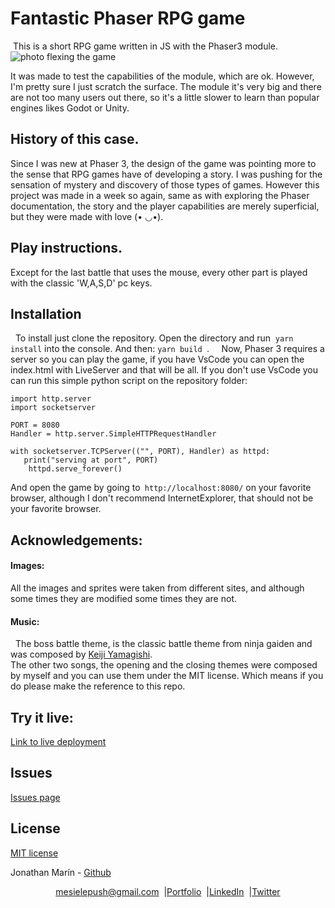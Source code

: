 # Fantastic Phaser RPG game
 This is a short RPG game written in JS with the Phaser3 module.
![photo flexing the game](https://i.imgur.com/5Y3137L.png)  
  
  It was made to test the capabilities of the module, which are ok. However, I'm pretty sure I just scratch the surface. The module it's very big and there are not too many users out there, so it's a little slower to learn than popular engines likes Godot or Unity.

## History of this case.

Since I was new at Phaser 3, the design of the game was pointing more to the sense that RPG games have of developing a story. I was pushing for the sensation of mystery and discovery of those types of games. However this project was made in a week so again, same as with exploring the Phaser documentation, the story and the player capabilities are merely superficial, but they were made with love (• ◡•).


## Play instructions.

Except for the last battle that uses the mouse, every other part is played with the classic 'W,A,S,D' pc keys.  


## Installation  
  To install just clone the repository. Open the directory and run  ```yarn install``` into the console. And then: ```yarn build ```.  
  Now, Phaser 3 requires a server so you can play the game, if you have VsCode you can open the index.html with LiveServer and that will be all. If you don't use VsCode you can run this simple python script on the repository folder:  
 
 ```
import http.server
import socketserver

PORT = 8080
Handler = http.server.SimpleHTTPRequestHandler

with socketserver.TCPServer(("", PORT), Handler) as httpd:
    print("serving at port", PORT)
    httpd.serve_forever()
```

And open the game by going to``` http://localhost:8080/``` on your favorite browser, although I don't recommend InternetExplorer, that should not be your favorite browser.

## Acknowledgements:
#### Images:
All the images and sprites were taken from different sites, and although some 
times they are modified some times they are not.
#### Music:
 
The boss battle theme, is the classic battle theme from ninja gaiden and was composed by [Keiji Yamagishi](https://bit.ly/2OMxW2Z).  
The other two songs, the opening and the closing themes were composed by myself and you can use them under the MIT license. Which means if you do please make the reference to this repo.

## Try it live:
[Link to live deployment](https://5f179f28444ec1f7f61ea158--objective-nobel-a8f862.netlify.app/)
## Issues
[Issues page](https://github.com/mesielepush/NewPhaserTest/issues)  

## License
[MIT license](https://en.wikipedia.org/wiki/MIT_License)

Jonathan Marín - [Github](https://github.com/mesielepush)


<p align="center" style="display: flex; justify-content: center; align-items: center;">
    <a target="_blank" href="https://mail.google.com/mail/?view=cm&fs=1&tf=1&to=mesielepush@gmail.com">
      mesielepush@gmail.com
    </a> &nbsp; |
    <a target="_blank" href="https://github.com/mesielepush?tab=repositories">
       Portfolio
    </a> &nbsp; |
    <a target="_blank" href="https://www.linkedin.com/in/jonathan-nava-mar%C3%ADn-94659318b/">
      LinkedIn
    </a> &nbsp; |
    <a target="_blank" href="">
      Twitter
    </a>
</p>